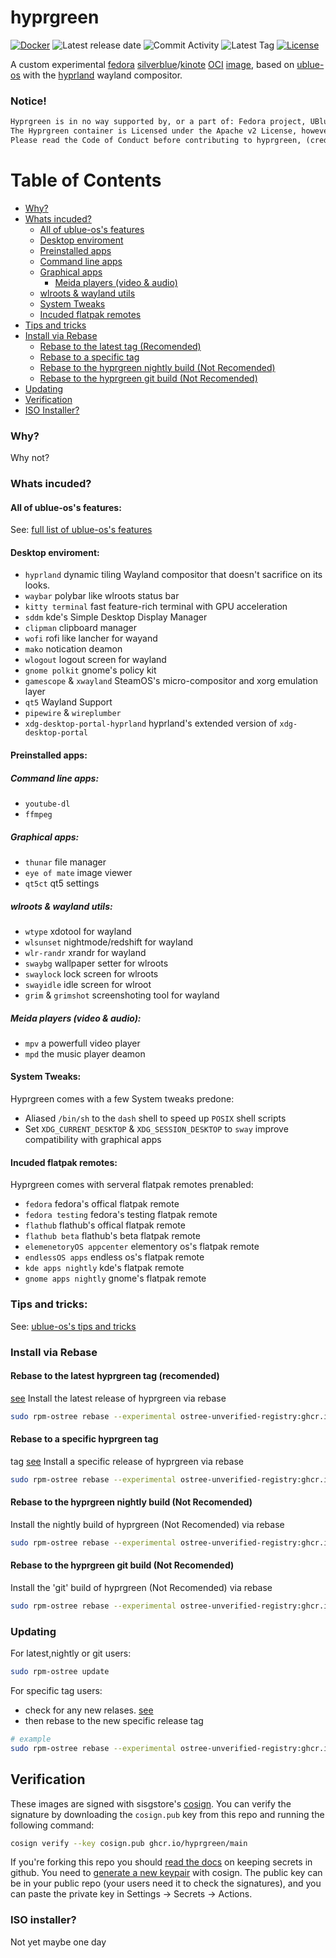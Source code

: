 # hyprgreen
[![Docker](https://github.com/hyprgreen/main/actions/workflows/docker-publish.yml/badge.svg)](https://github.com/hyprgreen/main/actions/workflows/docker-publish.yml) ![Latest release date](https://img.shields.io/github/release-date/hyprgreen/main?color=pink&label=Latest%20Release%20Date&logo=github) ![Commit Activity](https://img.shields.io/github/commit-activity/w/hyprgreen/main?color=teal&label=Commit%20Activity&logo=github) ![Latest Tag](https://img.shields.io/github/v/tag/hyprgreen/main?color=lightblue&label=Latest%20Tag&logo=git&logoColor=lightblue&sort=semver) [![License](https://img.shields.io/badge/License-Apache_2.0-blue.svg)](https://opensource.org/licenses/Apache-2.0)

A custom experimental [fedora](https://fedoraproject.org/) [silverblue](https://silverblue.fedoraproject.org/)/[kinote](https://kinoite.fedoraproject.org/) [OCI](https://opencontainers.org/) [image](https://manpages.ubuntu.com/manpages/jammy/en/man5/containers-dockerfile.5.html), based on [ublue-os](https://github.com/ublue-os/) with the [hyprland](https://hyprland.org/) wayland compositor.

### Notice!
```txt
Hyprgreen is in no way supported by, or a part of: Fedora project, UBlue-OS, Hyprland or any other Software or Project mentioned.
The Hyprgreen container is Licensed under the Apache v2 License, however you may be subject to other Licenses from other software incuded.
Please read the Code of Conduct before contributing to hyprgreen, (credit to ublue-os).
```

# Table of Contents
- [Why?](#why)
- [Whats incuded?](#whats-incuded)
  - [All of ublue-os's features](#all-of-ublue-oss-features)
  - [Desktop enviroment](#desktop-enviroment)
  - [Preinstalled apps](#preinstalled-apps)
  - [Command line apps](#command-line-apps)
  - [Graphical apps](#graphical-apps)
    - [Meida players (video & audio)](#meida-players-video--audio)
  - [wlroots & wayland utils](#wlroots--wayland-utils)
   - [System Tweaks](#system-tweaks)
  - [Incuded flatpak remotes](#incuded-flatpak-remotes)
- [Tips and tricks](#tips-and-tricks)
- [Install via Rebase](#install-via-rebase)
  - [Rebase to the latest tag (Recomended)](#rebase-to-the-latest-hyprgreen-tag-recomended)
  - [Rebase to a specific tag](#rebase-to-a-specific-hyprgreen-tag)
  - [Rebase to the hyprgreen nightly build (Not Recomended)](#rebase-to-the-hyprgreen-nightly-build-not-recomended)
  - [Rebase to the hyprgreen git build (Not Recomended)](#rebase-to-the-hyprgreen-git-build-not-recomended)
- [Updating](#updating)
- [Verification](#verification)
- [ISO Installer?](#iso-installer)
### Why?
Why not?
### Whats incuded?
#### All of ublue-os's features:
See: [full list of ublue-os's features](https://github.com/ublue-os/main#features)
#### Desktop enviroment:
- `hyprland` dynamic tiling Wayland compositor that doesn't sacrifice on its looks. 
- `waybar` polybar like wlroots status bar
- `kitty terminal` fast feature-rich terminal with GPU acceleration
- `sddm` kde's Simple Desktop Display Manager
- `clipman` clipboard manager
- `wofi` rofi like lancher for wayand
- `mako` notication deamon
- `wlogout` logout screen for wayland
- `gnome polkit` gnome's policy kit
- `gamescope` & `xwayland` SteamOS's  micro-compositor and xorg emulation layer
- `qt5` Wayland Support
- `pipewire` & `wireplumber`
- `xdg-desktop-portal-hyprland` hyprland's extended version of `xdg-desktop-portal`
#### Preinstalled apps:
##### Command line apps:
  - `youtube-dl`
  - `ffmpeg` 
##### Graphical apps:
  - `thunar` file manager
  - `eye of mate` image viewer
  - `qt5ct` qt5 settings
##### wlroots & wayland utils:
  - `wtype` xdotool for wayland
  - `wlsunset` nightmode/redshift for wayland
  - `wlr-randr` xrandr for wayland
  - `swaybg`  wallpaper setter for wlroots
  - `swaylock` lock screen for wlroots
  - `swayidle` idle screen for wlroot
  - `grim` & `grimshot` screenshoting tool for wayland
##### Meida players (video & audio):
  - `mpv` a powerfull video player
  - `mpd` the music player deamon
#### System Tweaks:
Hyprgreen comes with a few System tweaks predone:
 - Aliased `/bin/sh` to the `dash` shell to speed up `POSIX` shell scripts
 - Set `XDG_CURRENT_DESKTOP` & `XDG_SESSION_DESKTOP` to `sway` improve compatibility with graphical apps
#### Incuded flatpak remotes:
Hyprgreen comes with serveral flatpak remotes prenabled:
 - `fedora` fedora's offical flatpak remote
 - `fedora testing`  fedora's testing flatpak remote
 - `flathub` flathub's offical flatpak remote
 - `flathub beta` flathub's beta flatpak remote
 - `elemenetoryOS appcenter` elementory os's flatpak remote
 - `endlessOS apps` endless os's flatpak remote
 - `kde apps nightly` kde's flatpak remote
 - `gnome apps nightly` gnome's flatpak remote
### Tips and tricks:
See: [ublue-os's tips and tricks](https://github.com/ublue-os/main#tips-and-tricks)
### Install via Rebase
#### Rebase to the latest hyprgreen tag (recomended)
[see](https://github.com/hyprgreen/main/releases/latest)
Install the latest release of hyprgreen via rebase
```sh
sudo rpm-ostree rebase --experimental ostree-unverified-registry:ghcr.io/hyprgreen/main:latest
```
#### Rebase to a specific hyprgreen tag
tag [see](https://github.com/vibrantleaf/hyprgreen/releases)
Install a specific release of hyprgreen via rebase
```sh
sudo rpm-ostree rebase --experimental ostree-unverified-registry:ghcr.io/hyprgreen/main:v38.0.2
```
#### Rebase to the hyprgreen nightly build (Not Recomended)
Install the nightly build of hyprgreen (Not Recomended) via rebase
```sh
sudo rpm-ostree rebase --experimental ostree-unverified-registry:ghcr.io/hyprgreen/main:nightly
```
#### Rebase to the hyprgreen git build (Not Recomended)
Install the 'git' build of hyprgreen (Not Recomended) via rebase
```sh
sudo rpm-ostree rebase --experimental ostree-unverified-registry:ghcr.io/hyprgreen/main:main
```
### Updating
For latest,nightly or git users:
```sh
sudo rpm-ostree update
```
For specific tag users:
- check for any new relases. [see](https://github.com/hyprgreen/main/releases)
- then rebase to the new specific release tag
```sh
# example
sudo rpm-ostree rebase --experimental ostree-unverified-registry:ghcr.io/hyprgreen/main:v38.0.5
```
## Verification
These images are signed with sisgstore's [cosign](https://docs.sigstore.dev/cosign/overview/). You can verify the signature by downloading the `cosign.pub` key from this repo and running the following command:
```sh
cosign verify --key cosign.pub ghcr.io/hyprgreen/main
```
If you're forking this repo you should [read the docs](https://docs.github.com/en/actions/security-guides/encrypted-secrets) on keeping secrets in github. You need to [generate a new keypair](https://docs.sigstore.dev/cosign/overview/) with cosign. The public key can be in your public repo (your users need it to check the signatures), and you can paste the private key in Settings -> Secrets -> Actions.
### ISO installer?
Not yet maybe one day
